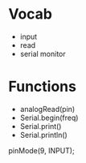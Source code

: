 # Vocab

* input
* read
* serial monitor

# Functions
* analogRead(pin)
* Serial.begin(freq)
* Serial.print()
* Serial.println()

pinMode(9, INPUT);